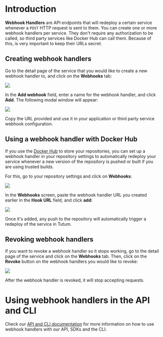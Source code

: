 # Introduction

**Webhook Handlers** are API endpoints that will redeploy a certain service whenever a `POST` HTTP request is sent to them. You can create one or more webhook handlers per service. They don't require any authorization to be called, so third party services like Docker Hub can call them. Because of this, is very important to keep their URLs secret.


## Creating webhook handlers

Go to the detail page of the service that you would like to create a new webhook handler to, and click on the **Webhooks** tab:

![](https://s.tutum.co/support/images/service-detail-webhooks.png)

In the **Add webhook** field, enter a name for the webhook handler, and click **Add**. The following modal window will appear:

![](https://s.tutum.co/support/images/webhook-add.png)

Copy the URL provided and use it in your application or third party service webhook configuration.


## Using a webhook handler with Docker Hub

If you use the [Docker Hub](https://registry.hub.docker.com/) to store your repositories, you can set up a webhook handler in your repository settings to automatically redeploy your service whenever a new version of the repository is pushed or built if you are using trusted builds.

For this, go to your repository settings and click on **Webhooks**:

![](https://s.tutum.co/support/images/dockerhub-image-detail-webhooks.png)

In the **Webhooks** screen, paste the webhook handler URL you created earlier in the **Hook URL** field, and click **add**:

![](https://s.tutum.co/support/images/dockerhub-webhooks.png)

Once it's added, any push to the repository will automatically trigger a redeploy of the service in Tutum.


## Revoking webhook handlers

If you want to revoke a webhook handler so it stops working, go to the detail page of the service and click on the **Webhooks** tab. Then, click on the **Revoke** button on the webhook handlers you would like to revoke:

![](https://s.tutum.co/support/images/service-detail-webhooks-revoke.png)

After the webhook handler is revoked, it will stop accepting requests.


# Using webhook handlers in the API and CLI

Check our [API and CLI documentation](https://docs.tutum.co/v2/api/#webhooks) for more information on how to use webhook handlers with our API, SDKs and the CLI.
